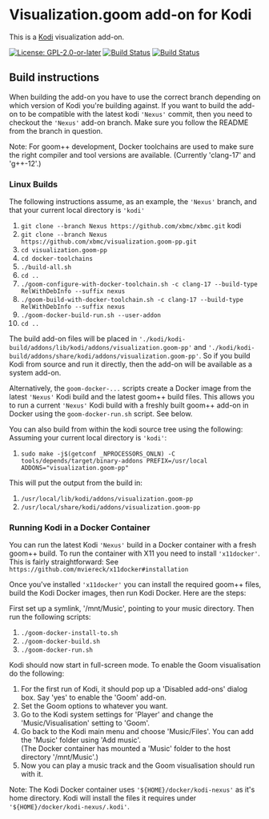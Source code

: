 # Visualization.goom add-on for Kodi

This is a [Kodi](http://kodi.tv) visualization add-on.

[![License: GPL-2.0-or-later](https://img.shields.io/badge/License-GPL%20v2+-blue.svg)](LICENSE.md)
[![Build Status](https://dev.azure.com/teamkodi/binary-addons/_apis/build/status/xbmc.visualization.goom-pp?branchName=Nexus)](https://dev.azure.com/teamkodi/binary-addons/_build/latest?definitionId=38&branchName=Nexus)
[![Build Status](https://jenkins.kodi.tv/view/Addons/job/xbmc/job/visualization.goom-pp/job/Nexus/badge/icon)](https://jenkins.kodi.tv/blue/organizations/jenkins/xbmc%2Fvisualization.goom-pp/branches/)

## Build instructions

When building the add-on you have to use the correct branch depending on which version of Kodi you're
building against. If you want to build the add-on to be compatible with the latest kodi `'Nexus'` commit,
then you need to checkout the `'Nexus'` add-on branch. Make sure you follow the README from the branch
in question.

Note: For goom++ development, Docker toolchains are used to make sure the right compiler and tool versions
are available. (Currently 'clang-17' and 'g++-12'.)

### Linux Builds

The following instructions assume, as an example, the `'Nexus'` branch, and that your current local
directory is `'kodi'`

1. `git clone --branch Nexus https://github.com/xbmc/xbmc.git` kodi
1. `git clone --branch Nexus https://github.com/xbmc/visualization.goom-pp.git`
1. `cd visualization.goom-pp`
1. `cd docker-toolchains`
1. `./build-all.sh`
1. `cd ..`
1. `./goom-configure-with-docker-toolchain.sh -c clang-17 --build-type RelWithDebInfo --suffix nexus`
1. `./goom-build-with-docker-toolchain.sh -c clang-17 --build-type RelWithDebInfo --suffix nexus`
1. `./goom-docker-build-run.sh --user-addon`
1. `cd ..`

The build add-on files will be placed in `'./kodi/kodi-build/addons/lib/kodi/addons/visualization.goom-pp'`
and `'./kodi/kodi-build/addons/share/kodi/addons/visualization.goom-pp'`. So if you build Kodi from source
and run it directly, then the add-on will be available as a system add-on.

Alternatively, the `goom-docker-...` scripts create a Docker image from the latest `'Nexus'` Kodi build and the
latest goom++ build files. This allows you to run a current `'Nexus'` Kodi build with a freshly built goom++
add-on in Docker using the `goom-docker-run.sh` script. See below.

You can also build from within the kodi source tree using the following: Assuming your current local directory is `'kodi'`:

1. `sudo make -j$(getconf _NPROCESSORS_ONLN) -C tools/depends/target/binary-addons PREFIX=/usr/local ADDONS="visualization.goom-pp"`

This will put the output from the build in:

1. `/usr/local/lib/kodi/addons/visualization.goom-pp`
1. `/usr/local/share/kodi/addons/visualization.goom-pp`

### Running Kodi in a Docker Container

You can run the latest Kodi `'Nexus'` build in a Docker container with a fresh goom++ build. To run
the container with X11 you need to install `'x11docker'`. This is fairly straightforward: See
`https://github.com/mviereck/x11docker#installation`

Once you've installed `'x11docker'` you can install the required goom++ files, build the Kodi Docker images,
then run Kodi Docker. Here are the steps:

First set up a symlink, '/mnt/Music', pointing to your music directory.
Then run the following scripts:

1. `./goom-docker-install-to.sh`
2. `./goom-docker-build.sh`
3. `./goom-docker-run.sh`

Kodi should now start in full-screen mode. To enable the Goom visualisation do the following:

1. For the first run of Kodi, it should pop up a 'Disabled add-ons' dialog box. Say 'yes' to enable the 'Goom'
add-on.
1. Set the Goom options to whatever you want.
1. Go to the Kodi system settings for 'Player' and change the 'Music/Visualisation' setting to 'Goom'.
1. Go back to the Kodi main menu and choose 'Music/Files'. You can add the 'Music' folder using 'Add music'.<br>
   (The Docker container has mounted a 'Music' folder to the host directory '/mnt/Music'.)
1. Now you can play a music track and the Goom visualisation should run with it.

Note: The Kodi Docker container uses `'${HOME}/docker/kodi-nexus'` as it's home directory. Kodi will install
the files it requires under `'${HOME}/docker/kodi-nexus/.kodi'`.
